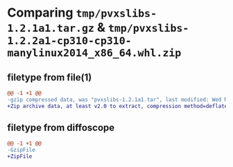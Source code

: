 # Comparing `tmp/pvxslibs-1.2.1a1.tar.gz` & `tmp/pvxslibs-1.2.2a1-cp310-cp310-manylinux2014_x86_64.whl.zip`

## filetype from file(1)

```diff
@@ -1 +1 @@
-gzip compressed data, was "pvxslibs-1.2.1a1.tar", last modified: Wed May 31 05:09:20 2023, max compression
+Zip archive data, at least v2.0 to extract, compression method=deflate
```

## filetype from diffoscope

```diff
@@ -1 +1 @@
-GzipFile
+ZipFile
```

